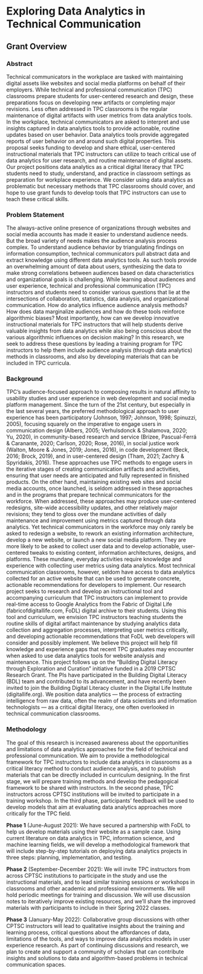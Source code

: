 # Exploring Data Analytics in Technical Communication
## Grant Overview
### Abstract
Technical communicators in the workplace are tasked with maintaining digital assets like websites and social media platforms on behalf of their employers. While technical and professional communication (TPC) classrooms prepare students for user-centered research and design, these preparations focus on developing new artifacts or completing major revisions. Less often addressed in TPC classrooms is the regular maintenance of digital artifacts with user metrics from data analytics tools. In the workplace, technical communicators are asked to interpret and use insights captured in data analytics tools to provide actionable, routine updates based on user behavior. Data analytics tools provide aggregated reports of user behavior on and around such digital properties. This proposal seeks funding to develop and share ethical, user-centered instructional materials that TPC instructors can utilize to teach critical use of data analytics for user research, and routine maintenance of digital assets. Our project positions data analytics as a critical digital literacy that TPC students need to study, understand, and practice in classroom settings as preparation for workplace experience. We consider using data analytics as problematic but necessary methods that TPC classrooms should cover, and hope to use grant funds to develop tools that TPC instructors can use to teach these critical skills.
### Problem Statement
The always-active online presence of organizations through websites and social media accounts has made it easier to understand audience needs. But the broad variety of needs makes the audience analysis process complex. To understand audience behavior by triangulating findings on information consumption, technical communicators pull abstract data and extract knowledge using different data analytics tools. As such tools provide an overwhelming amount of data about users, synthesizing the data to make strong correlations between audiences based on data characteristics and organizational goals is challenging. While learning about audiences and user experience, technical and professional communication (TPC) instructors and students need to consider various questions that lie at the intersections of collaboration, statistics, data analysis, and organizational communication. How do analytics influence audience analysis methods? How does data marginalize audiences and how do these tools reinforce algorithmic biases? Most importantly, how can we develop innovative instructional materials for TPC instructors that will help students derive valuable insights from data analytics while also being conscious about the various algorithmic influences on decision making? In this research, we seek to address these questions by leading a training program for TPC instructors to help them include audience analysis (through data analytics) methods in classrooms, and also by developing materials that can be included in TPC curricula.
### Background
TPC’s audience-focused approach to composing results in natural affinity to usability studies and user experience in web development and social media platform management. Since the turn of the 21st century, but especially in the last several years, the preferred methodological approach to user experience has been participatory (Johnson, 1997; Johnson, 1998; Spinuzzi, 2005), focusing squarely on the imperative to engage users in communication design (Albers, 2005; Verhulsdonck & Shalamova, 2020; Yu, 2020), in community-based research and service (Brizee, Pascual-Ferrá & Caranante, 2020; Carlson, 2020; Rose, 2016), in social justice work (Walton, Moore & Jones, 2019; Jones, 2016), in code development (Beck, 2016; Brock, 2019), and in user-centered design (Tham, 2021; Zachry & Spyridakis, 2016). These approaches use TPC methods to engage users in the iterative stages of creating communication artifacts and activities, ensuring that user needs are anticipated and fully represented in finished products.
	On the other hand, maintaining existing web sites and social media accounts, once launched, is seldom addressed in these approaches and in the programs that prepare technical communicators for the workforce. When addressed, these approaches may produce user-centered redesigns, site-wide accessibility updates, and other relatively major revisions; they tend to gloss over the mundane activities of daily maintenance and improvement using metrics captured through data analytics. Yet technical communicators in the workforce may only rarely be asked to redesign a website, to rework an existing information architecture, develop a new website, or launch a new social media platform. They are more likely to be asked to collect user data and to develop actionable, user-centered tweaks to existing content, information architectures, designs, and platforms. These mundane, everyday activities require knowledge and experience with collecting user metrics using data analytics. Most technical communication classrooms, however, seldom have access to data analytics collected for an active website that can be used to generate concrete, actionable recommendations for developers to implement.
	Our research project seeks to research and develop an instructional tool and accompanying curriculum that TPC instructors can implement to provide real-time access to Google Analytics from the Fabric of Digital Life (fabricofdigitallife.com, FoDL) digital archive to their students. Using this tool and curriculum, we envision TPC instructors teaching students the routine skills of digital artifact maintenance by studying analytics data collection and aggregation processes, interpreting user metrics critically, and developing actionable recommendations that FoDL web developers will consider and possibly implement. We believe this project will help fill knowledge and experience gaps that recent TPC graduates may encounter when asked to use data analytics tools for website analysis and maintenance.
This project follows up on the “Building Digital Literacy through Exploration and Curation” initiative funded in a 2019 CPTSC Research Grant. The PIs have participated in the Building Digital Literacy (BDL) team and contributed to its advancement, and have recently been invited to join the Building Digital Literacy cluster in the Digital Life Institute (digitallife.org). We position data analytics — the process of extracting intelligence from raw data, often the realm of data scientists and information technologists — as a critical digital literacy, one often overlooked in technical communication classrooms.
### Methodology
The goal of this research is increased awareness about the opportunities and limitations of data analytics approaches for the field of technical and professional communication. We aim to provide a methodological framework for TPC instructors to include data analytics in classrooms as a critical literacy method to conduct audience analysis, and to publish materials that can be directly included in curriculum designing. In the first stage, we will prepare training methods and develop the pedagogical framework to be shared with instructors. In the second phase, TPC instructors across CPTSC institutions will be invited to participate in a training workshop. In the third phase, participants’ feedback will be used to develop models that aim at evaluating data analytics approaches more critically for the TPC field.  

**Phase 1** (June-August 2021): We have secured a partnership with FoDL to help us develop materials using their website as a sample case. Using current literature on data analytics in TPC, information science, and machine learning fields, we will develop a methodological framework that will include step-by-step tutorials on deploying data analytics projects in three steps: planning, implementation, and testing.

**Phase 2** (September-December 2021): We will invite TPC instructors from across CPTSC institutions to participate in the study and use the instructional materials, and to lead similar training sessions or workshops in classrooms and other academic and professional environments. We will hold periodic meetings for training and discussion. We will use discussion notes to iteratively improve existing resources, and we’ll share the improved materials with participants to include in their Spring 2022 classes.  

**Phase 3** (January-May 2022): Collaborative group discussions with other CPTSC instructors will lead to qualitative insights about the training and learning process, critical questions about the affordances of data, limitations of the tools, and ways to improve data analytics models in user experience research.
As part of continuing discussions and research, we plan to create and support a community of scholars that can contribute insights and solutions to data and algorithm-based problems in technical communication spaces.
